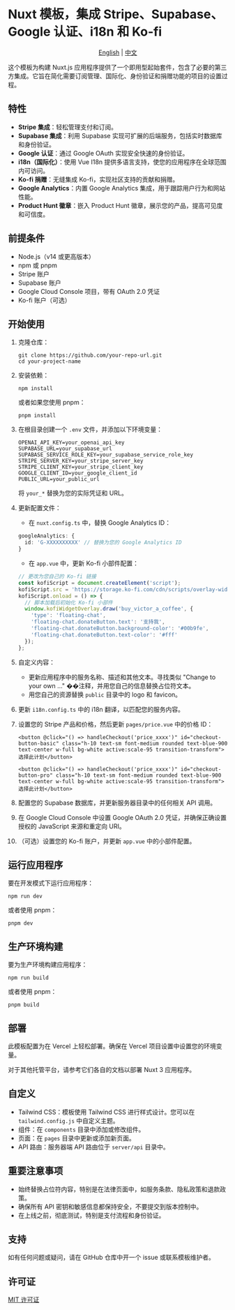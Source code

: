 # Nuxt 模板，集成 Stripe、Supabase、Google 认证、i18n 和 Ko-fi

<div align="center">
  <a href="README.md">English</a> | <a href="README_zh.md">中文</a>
</div>

这个模板为构建 Nuxt.js 应用程序提供了一个即用型起始套件，包含了必要的第三方集成。它旨在简化需要订阅管理、国际化、身份验证和捐赠功能的项目的设置过程。

## 特性

- **Stripe 集成**：轻松管理支付和订阅。
- **Supabase 集成**：利用 Supabase 实现可扩展的后端服务，包括实时数据库和身份验证。
- **Google 认证**：通过 Google OAuth 实现安全快速的身份验证。
- **i18n（国际化）**：使用 Vue I18n 提供多语言支持，使您的应用程序在全球范围内可访问。
- **Ko-fi 捐赠**：无缝集成 Ko-fi，实现社区支持的贡献和捐赠。
- **Google Analytics**：内置 Google Analytics 集成，用于跟踪用户行为和网站性能。
- **Product Hunt 徽章**：嵌入 Product Hunt 徽章，展示您的产品，提高可见度和可信度。

## 前提条件

- Node.js（v14 或更高版本）
- npm 或 pnpm
- Stripe 账户
- Supabase 账户
- Google Cloud Console 项目，带有 OAuth 2.0 凭证
- Ko-fi 账户（可选）

## 开始使用

1. 克隆仓库：
   ```
   git clone https://github.com/your-repo-url.git
   cd your-project-name
   ```

2. 安装依赖：
   ```
   npm install
   ```
   或者如果您使用 pnpm：
   ```
   pnpm install
   ```

3. 在根目录创建一个 `.env` 文件，并添加以下环境变量：

   ```
   OPENAI_API_KEY=your_openai_api_key
   SUPABASE_URL=your_supabase_url
   SUPABASE_SERVICE_ROLE_KEY=your_supabase_service_role_key
   STRIPE_SERVER_KEY=your_stripe_server_key
   STRIPE_CLIENT_KEY=your_stripe_client_key
   GOOGLE_CLIENT_ID=your_google_client_id
   PUBLIC_URL=your_public_url
   ```

   将 `your_*` 替换为您的实际凭证和 URL。

4. 更新配置文件：

   - 在 `nuxt.config.ts` 中，替换 Google Analytics ID：
   
   ```typescript
   googleAnalytics: {
     id: 'G-XXXXXXXXXX' // 替换为您的 Google Analytics ID
   }
   ```

   - 在 `app.vue` 中，更新 Ko-fi 小部件配置：
   
   ```typescript
   // 更改为您自己的 Ko-fi 链接
   const kofiScript = document.createElement('script');
   kofiScript.src = 'https://storage.ko-fi.com/cdn/scripts/overlay-widget.js';
   kofiScript.onload = () => {
     // 脚本加载后初始化 Ko-fi 小部件
     window.kofiWidgetOverlay.draw('buy_victor_a_coffee', {
       'type': 'floating-chat',
       'floating-chat.donateButton.text': '支持我',
       'floating-chat.donateButton.background-color': '#00b9fe',
       'floating-chat.donateButton.text-color': '#fff'
     });
   };
   ```

5. 自定义内容：
   - 更新应用程序中的服务名称、描述和其他文本。寻找类似 "Change to your own ..." ��注释，并用您自己的信息替换占位符文本。
   - 用您自己的资源替换 `public` 目录中的 logo 和 favicon。

6. 更新 `i18n.config.ts` 中的 i18n 翻译，以匹配您的服务内容。

7. 设置您的 Stripe 产品和价格，然后更新 `pages/price.vue` 中的价格 ID：
   
   ```vue
   <button @click="() => handleCheckout('price_xxxx')" id="checkout-button-basic" class="h-10 text-sm font-medium rounded text-blue-900 text-center w-full bg-white active:scale-95 transition-transform">选择此计划</button>
   ```
   
   ```vue
   <button @click="() => handleCheckout('price_xxxx')" id="checkout-button-pro" class="h-10 text-sm font-medium rounded text-blue-900 text-center w-full bg-white active:scale-95 transition-transform">选择此计划</button>
   ```

8. 配置您的 Supabase 数据库，并更新服务器目录中的任何相关 API 调用。

9. 在 Google Cloud Console 中设置 Google OAuth 2.0 凭证，并确保正确设置授权的 JavaScript 来源和重定向 URI。

10. （可选）设置您的 Ko-fi 账户，并更新 `app.vue` 中的小部件配置。

## 运行应用程序

要在开发模式下运行应用程序：

```
npm run dev
```

或者使用 pnpm：

```
pnpm dev
```


## 生产环境构建

要为生产环境构建应用程序：

```
npm run build
```

或者使用 pnpm：

```
pnpm build
```

## 部署

此模板配置为在 Vercel 上轻松部署。确保在 Vercel 项目设置中设置您的环境变量。

对于其他托管平台，请参考它们各自的文档以部署 Nuxt 3 应用程序。

## 自定义

- Tailwind CSS：模板使用 Tailwind CSS 进行样式设计。您可以在 `tailwind.config.js` 中自定义主题。
- 组件：在 `components` 目录中添加或修改组件。
- 页面：在 `pages` 目录中更新或添加新页面。
- API 路由：服务器端 API 路由位于 `server/api` 目录中。

## 重要注意事项

- 始终替换占位符内容，特别是在法律页面中，如服务条款、隐私政策和退款政策。
- 确保所有 API 密钥和敏感信息都保持安全，不要提交到版本控制中。
- 在上线之前，彻底测试，特别是支付流程和身份验证。

## 支持

如有任何问题或疑问，请在 GitHub 仓库中开一个 issue 或联系模板维护者。

## 许可证

[MIT 许可证](LICENSE)
